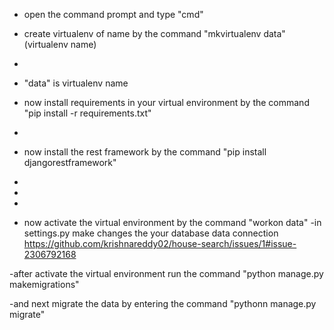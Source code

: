   - open the command prompt and type "cmd"
  
  - create virtualenv of name  by the command "mkvirtualenv data"(virtualenv name)
  - 
  - "data" is virtualenv name
  - now install requirements in your virtual environment by the command "pip install -r requirements.txt"
  - 
  - now install the rest framework by the command "pip install djangorestframework"
  - 
  - 
  - 
  - now activate the virtual environment by the command "workon data"
  -in settings.py make changes the your database data connection https://github.com/krishnareddy02/house-search/issues/1#issue-2306792168

  -after activate the virtual environment run the command "python manage.py makemigrations"
  
  -and next migrate the data by entering the command "pythonn manage.py migrate"
  
